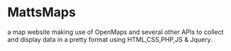 # MattsMaps

a map website making use of OpenMaps and several other APIs to collect and display data in a pretty format using HTML,CSS,PHP,JS & Jquery.
